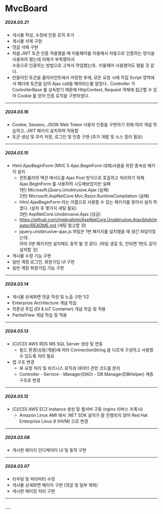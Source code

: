 # MvcBoard

#####  2024.03.21
+ 게시물 작성, 수정에 인증 로직 추가
+ 게시물 삭제 구현
+ 댓글 삭제 구현
+ 처음 JWT 토큰 인증 적용했을 때 미들웨어를 이용해서 자동으로 인증하는 방식을 사용하려 했는데 이해가 부족했어서   
  수동으로 인증하는 방법으로 고쳐서 작업했는데.. 미들웨어 사용했어도 됐을 것 같다.
+ 만들어진 토큰을 클라이언트에서 저장한 후에, 모든 요청 시에 직접 Script 영역에서 헤더에 토큰을 담아 Ajax call을 해야되는줄 알았다..
  Controller 가 ControllerBase 를 상속받기 때문에 HttpContext, Request 객체에 접근할 수 있어 Cookie 를 얻어 인증 로직을 구현하였다.
-----
#####  2024.03.16
+ Cookie, Session, JSON Web Token
  사용자 인증을 구현하기 위해 여러 개념 학습하고, JWT 패키지 설치하여 적용함   
+ 토큰 생성 및 쿠키 저장, 로그인 및 인증 구현 (추가 개발 및 소스 정리 필요)

-----
#####  2024.03.15
+ Html.AjaxBeginForm (MVC 5 Ajax.BeginForm 대체)사용을 위한 종속성 패키지 설치
  - 컨트롤러의 액션 메서드를 Ajax Post 방식으로 호출하고 처리하기 위해 Ajax.BeginForm 를 사용하려 시도해보았지만 실패   
       1번) Microsoft.jQuery.Unobtrusive.Ajax (실패)   
       2번) Microsoft.AspNetCore.Mvc.Razor.RuntimeCompilation (실패)
  - Html.AjaxBeginForm 라는 이름으로 사용할 수 있는 패키지를 찾아서 설치 하였다. (설치 후 몇가지 세팅 필요)   
       3번) AspNetCore.Unobtrusive.Ajax (성공)
  - https://github.com/mjebrahimi/AspNetCore.Unobtrusive.Ajax/blob/master/README.md (세팅 참고할 것)
  - jquery.unobtrusive-ajax.js 파일은 1번 패키지를 설치했을 때 생긴 파일이었는데..   
  아마 3번 패키지만 설치해도 동작 될 것 같다. (파일 생길 듯, 안되면 1번도 같이 설치할 것)
+ 게시물 수정 기능 구현
+ 일반 계정 로그인, 회원가입 UI 구현
+ 일반 계정 회원가입 기능 구현

-----
#####  2024.03.14
+ 게시물 상세화면 댓글 작성 및 노출 구현 1/2
+ Enterprise Architecture 개념 학습
+ 의존성 주입 (DI & IoT Container) 개념 학습 및 적용
+ PartialView 개념 학습 및 적용
  
-----
#####  2024.03.13
+ [CI/CD] AWS RDS MS SQL Server 생성 및 연동
  - 빌드 환경(상용/개발)에 따라 ConnectionString 을 다르게 구성하고 사용할 수 있도록 처리 필요
+ 앱 구조 변경
  - 뷰 요청 처리 및 비즈니스 로직과 데이터 관련 코드를 분리
  - Controller - Service - Manager(DAO) - DB Manager(DBHelper) 계층 구조로 변경

-----
##### 2024.03.12
+ [CI/CD] AWS EC2 Instance 생성 및 웹서버 구동 (nginx 리버스 프록시)
  - Amazon Linux AMI 에서 .NET SDK 설치가 잘 진행되지 않아 Red Hat Enterprise Linux 9 (HVM) 으로 변경

-----
##### 2024.03.08
+ 게시판 페이지 인디케이터 UI 및 동작 구현

-----
##### 2024.03.07
+ 라우팅 및 파라미터 수정
+ 게시물 상세화면 페이지 구현 (댓글 및 일부 제외)
+ 게시판 페이징 처리 구현

-----
##### ....
